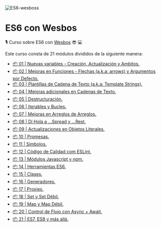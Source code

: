 <img alt="ES6-wesboss"  src="https://courses.wesbos.com/images/es6-facebook-share.png">

# ES6 con Wesbos

🎙️ Curso sobre ES6 con [Wesbos](https://twitter.com/wesbos) 😎 💻


Este curso consta de 21 módulos divididos de la siguiente manera: 

- [📦 01 | Nuevas variables - Creación, Actualización y Ambitos.](/modulos/modulo-01.md)
- [📦 02 | Mejoras en Funciones - Flechas (a.k.a: arrows) y Argumentos por Defecto.](/modulos/modulo-02.md)
- [📦 03 | Plantillas de Cadena de Texto (a.k.a: Template Strings).](/modulos/modulo-03.md)
- [📦 04 | Mejoras adicionales en Cadenas de Texto.](/modulos/modulo-04.md)
- [📦 05 | Destructuración.](/modulos/modulo-05.md)
- [📦 06 | Iterables y Bucles.](/modulos/modulo-06.md)
- [📦 07 | Mejoras en Arreglos de Arreglos.](/modulos/modulo-07.md)
- [📦 08 | Di Hola a ...Spread y ...Rest.](/modulos/modulo-08.md)
- [📦 09 | Actualizaciones en Objetos Literales.](/modulos/modulo-09.md)
- [📦 10 | Promesas.](/modulos/modulo-10.md)
- [📦 11 | Simbolos.](/modulos/modulo-11.md)
- [📦 12 | Código de Calidad com ESLint.](/modulos/modulo-12.md)
- [📦 13 | Módulos Javascript y npm.](/modulos/modulo-13.md)
- [📦 14 | Herramientas ES6.](/modulos/modulo-14.md)
- [📦 15 | Clases.](/modulos/modulo-15.md)
- [📦 16 | Generadores.](/modulos/modulo-16.md)
- [📦 17 | Proxies.](/modulos/modulo-17.md)
- [📦 18 | Set y Set Débil.](/modulos/modulo-18.md)
- [📦 19 | Map y Map Débil.](/modulos/modulo-19.md)
- [📦 20 | Control de Flujo con Async + Await.](/modulos/modulo-20.md) 
- [📦 21 | ES7, ES8 y más allá.](/modulos/modulo-21.md)
